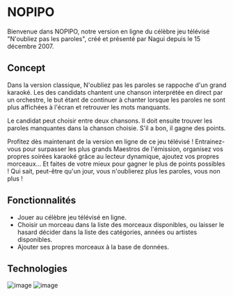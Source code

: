 # NOPlPO
Bienvenue dans NOPlPO, notre version en ligne du célèbre jeu télévisé "N'oubliez pas les paroles", créé et présenté par Nagui depuis 
le 15 décembre 2007.

## Concept

Dans la version classique, N'oubliez pas les paroles se rappoche d'un grand karaoké. Les des candidats chantent une chanson interprétée en direct par un orchestre, le but étant de continuer à chanter lorsque les paroles ne sont plus affichées à l'écran et retrouver les mots manquants. 

Le candidat peut choisir entre deux chansons. Il doit ensuite trouver les paroles manquantes dans la chanson choisie. S'il a bon, il gagne des points.

Profitez dès maintenant de la version en ligne de ce jeu télévisé ! Entrainez-vous pour surpasser les plus grands Maestros de l'émission, organisez vos propres soirées karaoké grâce au lecteur dynamique, ajoutez vos propres morceaux... Et faites de votre mieux pour gagner le plus de points possibles !
Qui sait, peut-être qu'un jour, vous n'oublierez plus les paroles, vous non plus !

## Fonctionnalités

- Jouer au célèbre jeu télévisé en ligne.
- Choisir un morceau dans la liste des morceaux disponibles, ou laisser le hasard décider dans la liste des catégories, années ou artistes disponibles.
- Ajouter ses propres morceaux à la base de données.

## Technologies

![image]({https://img.shields.io/badge/Node%20js-339933?style=for-the-badge&logo=nodedotjs&logoColor=white})
![image]({https://img.shields.io/badge/Sqlite-003B57?style=for-the-badge&logo=sqlite&logoColor=white})
